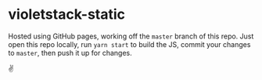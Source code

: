 # violetstack-static

Hosted using GitHub pages, working off the `master` branch of this repo. Just open this repo locally,
run `yarn start` to build the JS, commit your changes to `master`, then push it up for changes.

✌️
